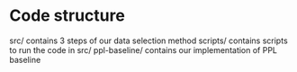 # Code structure
src/ contains 3 steps of our data selection method
scripts/ contains scripts to run the code in src/
ppl-baseline/ contains our implementation of PPL baseline 
